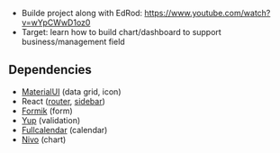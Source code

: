 - Builde project along with EdRod: <https://www.youtube.com/watch?v=wYpCWwD1oz0>
- Target: learn how to build chart/dashboard to support business/management field

## Dependencies

- [MaterialUI](https://mui.com/) (data grid, icon)
- React ([router](https://reactrouter.com), [sidebar](https://www.npmjs.com/package/react-pro-sidebar))
- [Formik](https://formik.org/) (form)
- [Yup](https://www.npmjs.com/package/yup) (validation)
- [Fullcalendar](https://fullcalendar.io) (calendar)
- [Nivo](https://nivo.rocks) (chart)
